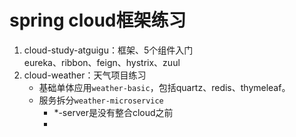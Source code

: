 # spring cloud框架练习
1. cloud-study-atguigu：框架、5个组件入门    
    eureka、ribbon、feign、hystrix、zuul
2. cloud-weather：天气项目练习
    - 基础单体应用`weather-basic`，包括quartz、redis、thymeleaf。
    - 服务拆分`weather-microservice`    
        - *-server是没有整合cloud之前
        - 